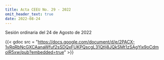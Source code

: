 ```yaml
---
title: Acta CEEU No. 29 - 2022
omit_header_text: true
date: 2022-08-24
---
```


Sesión ordinaria del 24 de Agosto de 2022

{{< gdoc src = "https://docs.google.com/document/d/e/2PACX-1vRqRbNcGXCAanaWfuf2sSDQxFUKPQscgL31Qtlj8JQkSMt1zSAgYix9oCdmolR5xw/pub?embedded=true" >}}
